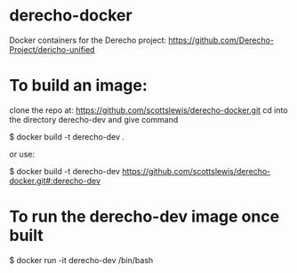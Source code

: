 # derecho-docker
Docker containers for the Derecho project:  https://github.com/Derecho-Project/dericho-unified

# To build an image:

clone the repo at: https://github.com/scottslewis/derecho-docker.git cd into the directory derecho-dev and give command

$ docker build -t derecho-dev .

or use:

$ docker build -t derecho-dev https://github.com/scottslewis/derecho-docker.git#:derecho-dev

# To run the derecho-dev image once built

$ docker run -it derecho-dev /bin/bash


